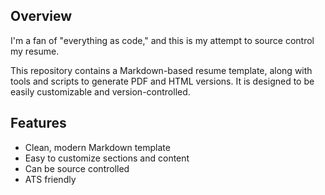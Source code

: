 ## Overview

I'm a fan of "everything as code," and this is my attempt to source control my resume.

This repository contains a Markdown-based resume template, along with tools and scripts to generate PDF and HTML versions. It is designed to be easily customizable and version-controlled. 

## Features

- Clean, modern Markdown template
- Easy to customize sections and content
- Can be source controlled
- ATS friendly